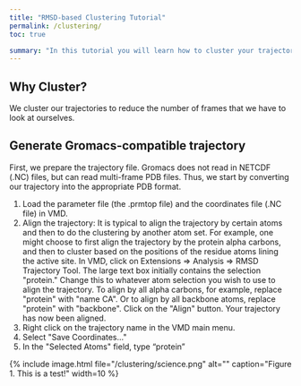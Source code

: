 ```yaml
---
title: "RMSD-based Clustering Tutorial"
permalink: /clustering/
toc: true

summary: "In this tutorial you will learn how to cluster your trajectories "
---
```


## Why Cluster?

We cluster our trajectories to reduce the number of frames that we have to look at ourselves.

## Generate Gromacs-compatible trajectory

First, we prepare the trajectory file. Gromacs does not read in NETCDF (.NC) files, but can read multi-frame PDB files. Thus, we start by converting our trajectory into the appropriate PDB format.
1.	Load the parameter file (the .prmtop file) and the coordinates file (.NC file) in VMD.
2.	Align the trajectory: It is typical to align the trajectory by certain atoms and then to do the clustering by another atom set. For example, one might choose to first align the trajectory by the protein alpha carbons, and then to cluster based on the positions of the residue atoms lining the active site.
    In VMD, click on Extensions => Analysis => RMSD Trajectory Tool.
    The large text box initially contains the selection "protein." Change this to whatever atom selection you wish to use to align the  trajectory. To align by all alpha carbons, for example, replace "protein" with "name CA". Or to align by all backbone atoms, replace "protein" with "backbone".
    Click on the "Align" button.
    Your trajectory has now been aligned.
3.	Right click on the trajectory name in the VMD main menu.
4.	Select "Save Coordinates..."
5.	In the "Selected Atoms" field, type “protein” 


{% include image.html file="/clustering/science.png" alt="" caption="Figure 1. This is a test!" width=10 %}
